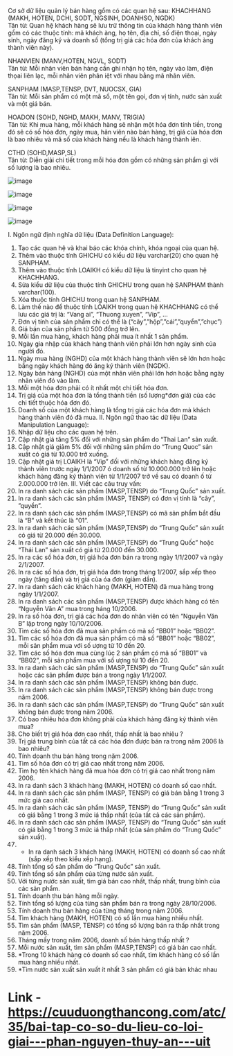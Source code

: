 
Cơ sở dữ liệu quản lý bán hàng gồm có các quan hệ sau:
KHACHHANG (MAKH, HOTEN, DCHI, SODT, NGSINH, DOANHSO, NGDK)  
Tân từ: Quan hệ khách hàng sẽ lưu trữ thông tin của khách hàng thành viên gồm có các thuộc tính: mã khách àng, họ tên, địa chỉ, số điện thoại, ngày sinh, ngày đăng ký và doanh số (tổng trị giá các hóa đơn của khách àng thành viên này).

NHANVIEN (MANV,HOTEN, NGVL, SODT)  
Tân từ: Mỗi nhân viên bán hàng cần ghi nhận họ tên, ngày vào làm, điện thọai liên lạc, mỗi nhân viên phân iệt với nhau bằng mã nhân viên.

SANPHAM (MASP,TENSP, DVT, NUOCSX, GIA)    
Tân từ: Mỗi sản phẩm có một mã số, một tên gọi, đơn vị tính, nước sản xuất và một giá bán.

HOADON (SOHD, NGHD, MAKH, MANV, TRIGIA)   
Tân từ: Khi mua hàng, mỗi khách hàng sẽ nhận một hóa đơn tính tiền, trong đó sẽ có số hóa đơn, ngày mua, hân viên nào bán hàng, trị giá của hóa đơn là bao nhiêu và mã số của khách hàng nếu là khách hàng thành iên.

CTHD (SOHD,MASP,SL)  
Tân từ: Diễn giải chi tiết trong mỗi hóa đơn gồm có những sản phẩm gì với số lượng là bao nhiêu.

![image](https://github.com/AdTekDev/STEAM/assets/18588011/cfd135e4-2ea4-4403-b37e-3c7ca29458fd)

![image](https://github.com/AdTekDev/STEAM/assets/18588011/2e943f1f-6797-4848-b272-ed5e8d5fda84)

![image](https://github.com/AdTekDev/STEAM/assets/18588011/06d4a7e4-a028-48f2-affb-ebcf20ddcc37)

![image](https://github.com/AdTekDev/STEAM/assets/18588011/b6ec4208-d9c5-48e7-abee-43970e5c8257)


I. Ngôn ngữ định nghĩa dữ liệu (Data Definition Language):
1. Tạo các quan hệ và khai báo các khóa chính, khóa ngoại của quan hệ.
2. Thêm vào thuộc tính GHICHU có kiểu dữ liệu varchar(20) cho quan hệ SANPHAM.
3. Thêm vào thuộc tính LOAIKH có kiểu dữ liệu là tinyint cho quan hệ KHACHHANG.
4. Sửa kiểu dữ liệu của thuộc tính GHICHU trong quan hệ SANPHAM thành varchar(100).
5. Xóa thuộc tính GHICHU trong quan hệ SANPHAM.
6. Làm thế nào để thuộc tính LOAIKH trong quan hệ KHACHHANG có thể lưu các giá trị là: “Vang ai”, “Thuong xuyen”, “Vip”, …
7. Đơn vị tính của sản phẩm chỉ có thể là (“cây”,”hộp”,”cái”,”quyển”,”chục”)
8. Giá bán của sản phẩm từ 500 đồng trở lên.
9. Mỗi lần mua hàng, khách hàng phải mua ít nhất 1 sản phẩm.
10. Ngày gia nhập của khách hàng thành viên phải lớn hơn ngày sinh của người đó.
11. Ngày mua hàng (NGHD) của một khách hàng thành viên sẽ lớn hơn hoặc bằng ngày khách hàng đó ăng ký thành viên (NGDK).
12. Ngày bán hàng (NGHD) của một nhân viên phải lớn hơn hoặc bằng ngày nhân viên đó vào làm.
13. Mỗi một hóa đơn phải có ít nhất một chi tiết hóa đơn.
14. Trị giá của một hóa đơn là tổng thành tiền (số lượng*đơn giá) của các chi tiết thuộc hóa đơn đó.
15. Doanh số của một khách hàng là tổng trị giá các hóa đơn mà khách hàng thành viên đó đã mua.
II. Ngôn ngữ thao tác dữ liệu (Data Manipulation Language):
1. Nhập dữ liệu cho các quan hệ trên.
2. Cập nhật giá tăng 5% đối với những sản phẩm do “Thai Lan” sản xuất.
3. Cập nhật giá giảm 5% đối với những sản phẩm do “Trung Quoc” sản xuất có giá từ 10.000 trở xuống.
4. Cập nhật giá trị LOAIKH là “Vip” đối với những khách hàng đăng ký thành viên trước ngày 1/1/2007 ó doanh số từ 10.000.000 trở lên hoặc khách hàng đăng ký thành viên từ 1/1/2007 trở về sau có doanh ố từ 2.000.000 trở lên.
III. Viết các câu truy vấn:
1. In ra danh sách các sản phẩm (MASP,TENSP) do “Trung Quốc” sản xuất.
2. In ra danh sách các sản phẩm (MASP, TENSP) có đơn vị tính là “cây”, ”quyển”.
3. In ra danh sách các sản phẩm (MASP,TENSP) có mã sản phẩm bắt đầu là “B” và kết thúc là “01”.
4. In ra danh sách các sản phẩm (MASP,TENSP) do “Trung Quốc” sản xuất có giá từ 20.000 đến 30.000.
5. In ra danh sách các sản phẩm (MASP,TENSP) do “Trung Quốc” hoặc “Thái Lan” sản xuất có giá từ
20.000 đến 30.000.
6. In ra các số hóa đơn, trị giá hóa đơn bán ra trong ngày 1/1/2007 và ngày 2/1/2007.
7. In ra các số hóa đơn, trị giá hóa đơn trong tháng 1/2007, sắp xếp theo ngày (tăng dần) và trị giá của óa đơn (giảm dần).
8. In ra danh sách các khách hàng (MAKH, HOTEN) đã mua hàng trong ngày 1/1/2007.
9. In ra danh sách các sản phẩm (MASP,TENSP) được khách hàng có tên “Nguyễn Văn A” mua trong háng 10/2006.
10. In ra số hóa đơn, trị giá các hóa đơn do nhân viên có tên “Nguyễn Văn B” lập trong ngày 10/10/2006.
11. Tìm các số hóa đơn đã mua sản phẩm có mã số “BB01” hoặc “BB02”.
12. Tìm các số hóa đơn đã mua sản phẩm có mã số “BB01” hoặc “BB02”, mỗi sản phẩm mua với số ượng từ 10 đến 20.
13. Tìm các số hóa đơn mua cùng lúc 2 sản phẩm có mã số “BB01” và “BB02”, mỗi sản phẩm mua với số ượng từ 10 đến 20.
14. In ra danh sách các sản phẩm (MASP,TENSP) do “Trung Quốc” sản xuất hoặc các sản phẩm được bán a trong ngày 1/1/2007.
15. In ra danh sách các sản phẩm (MASP,TENSP) không bán được.
16. In ra danh sách các sản phẩm (MASP,TENSP) không bán được trong năm 2006.
17. In ra danh sách các sản phẩm (MASP,TENSP) do “Trung Quốc” sản xuất không bán được trong năm 2006.
18. Có bao nhiêu hóa đơn không phải của khách hàng đăng ký thành viên mua?
19. Cho biết trị giá hóa đơn cao nhất, thấp nhất là bao nhiêu ?
20. Trị giá trung bình của tất cả các hóa đơn được bán ra trong năm 2006 là bao nhiêu?
21. Tính doanh thu bán hàng trong năm 2006.
22. Tìm số hóa đơn có trị giá cao nhất trong năm 2006.
23. Tìm họ tên khách hàng đã mua hóa đơn có trị giá cao nhất trong năm 2006.
24. In ra danh sách 3 khách hàng (MAKH, HOTEN) có doanh số cao nhất.
25. In ra danh sách các sản phẩm (MASP, TENSP) có giá bán bằng 1 trong 3 mức giá cao nhất.
26. In ra danh sách các sản phẩm (MASP, TENSP) do “Trung Quốc” sản xuất có giá bằng 1 trong 3 mức iá thấp nhất (của tất cả các sản phẩm).
27. In ra danh sách các sản phẩm (MASP, TENSP) do “Trung Quốc” sản xuất có giá bằng 1 trong 3 mức iá thấp nhất (của sản phẩm do “Trung Quốc” sản xuất).
28. * In ra danh sách 3 khách hàng (MAKH, HOTEN) có doanh số cao nhất (sắp xếp theo kiểu xếp hạng).
29. Tính tổng số sản phẩm do “Trung Quốc” sản xuất.
30. Tính tổng số sản phẩm của từng nước sản xuất.
31. Với từng nước sản xuất, tìm giá bán cao nhất, thấp nhất, trung bình của các sản phẩm.
32. Tính doanh thu bán hàng mỗi ngày.
33. Tính tổng số lượng của từng sản phẩm bán ra trong ngày 28/10/2006.
34. Tính doanh thu bán hàng của từng tháng trong năm 2006.
35. Tìm khách hàng (MAKH, HOTEN) có số lần mua hàng nhiều nhất.
36. Tìm sản phẩm (MASP, TENSP) có tổng số lượng bán ra thấp nhất trong năm 2006.
37. Tháng mấy trong năm 2006, doanh số bán hàng thấp nhất ?
38. Mỗi nước sản xuất, tìm sản phẩm (MASP,TENSP) có giá bán cao nhất.
39. *Trong 10 khách hàng có doanh số cao nhất, tìm khách hàng có số lần mua hàng nhiều nhất.
40. *Tìm nước sản xuất sản xuất ít nhất 3 sản phẩm có giá bán khác nhau

# Link - https://cuuduongthancong.com/atc/35/bai-tap-co-so-du-lieu-co-loi-giai---phan-nguyen-thuy-an---uit  
